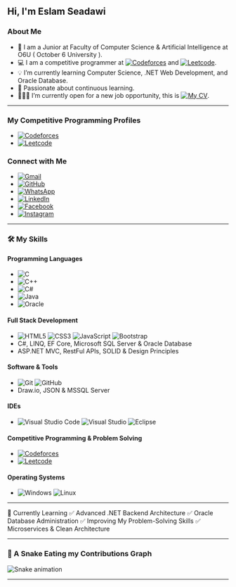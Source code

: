 ## Hi, I'm Eslam Seadawi

### About Me

- 🏫 I am a Junior at Faculty of Computer Science & Artificial Intelligence at O6U ( October 6 University ).
- 💻 I am a competitive programmer at [![Codeforces](https://img.shields.io/badge/Codeforces-1F8ACB?style=flat-square&logo=codeforces&logoColor=white)](https://codeforces.com/profile/eslamseadawy) and [![Leetcode](https://img.shields.io/badge/LeetCode-FFA116?style=flat-square&logo=leetcode&logoColor=white)](https://leetcode.com/u/EslamS3dawi/).
- 💡 I’m currently learning Computer Science, .NET Web Development, and Oracle Database.
- 📖 Passionate about continuous learning.
- 🧑🏻‍💻 I’m currently open for a new job opportunity, this is [![My CV](https://img.shields.io/badge/My_CV-4285F4?style=flat-square&logo=google-drive&logoColor=white)](https://drive.google.com/drive/folders/1TKN9ETE1KuUleixPsAzRvZBKGVM2eYtU?usp=drive_link).

---

### My Competitive Programming Profiles
- [![Codeforces](https://img.shields.io/badge/Codeforces-1F8ACB?style=flat-square&logo=codeforces&logoColor=white)](https://codeforces.com/profile/eslamseadawy)  
- [![Leetcode](https://img.shields.io/badge/LeetCode-FFA116?style=flat-square&logo=leetcode&logoColor=white)](https://leetcode.com/u/EslamS3dawi/)

### Connect with Me
- [![Gmail](https://img.shields.io/badge/Gmail-D14836?style=flat-square&logo=gmail&logoColor=white)](mailto:eslamseadawy717@gmail.com)  
- [![GitHub](https://img.shields.io/badge/GitHub-181717?style=flat-square&logo=github&logoColor=white)](https://github.com/eslams3dawi)  
- [![WhatsApp](https://img.shields.io/badge/WhatsApp-25D366?style=flat-square&logo=whatsapp&logoColor=white)](https://wa.me/201223031977)  
- [![LinkedIn](https://img.shields.io/badge/LinkedIn-0077B5?style=flat-square&logo=linkedin&logoColor=white)](https://www.linkedin.com/in/eslam-seadawi/)  
- [![Facebook](https://img.shields.io/badge/Facebook-1877F2?style=flat-square&logo=facebook&logoColor=white)](https://www.facebook.com/eslam.seadawy.5/)  
- [![Instagram](https://img.shields.io/badge/Instagram-E4405F?style=flat-square&logo=instagram&logoColor=white)](https://www.instagram.com/eslam_s3dawi/)

---

### 🛠️ My Skills

#### Programming Languages
- ![C](https://img.shields.io/badge/C-A8B9CC?style=flat-square&logo=c&logoColor=white)  
- ![C++](https://img.shields.io/badge/C++-00599C?style=flat-square&logo=c%2B%2B&logoColor=white)  
- ![C#](https://img.shields.io/badge/C%23-239120?style=flat-square&logo=c-sharp&logoColor=white)  
- ![Java](https://img.shields.io/badge/Java-007396?style=flat-square&logo=java&logoColor=white)  
- ![Oracle](https://img.shields.io/badge/Oracle-F80000?style=flat-square&logo=oracle&logoColor=white)  

#### Full Stack Development
- ![HTML5](https://img.shields.io/badge/HTML5-E34F26?style=flat-square&logo=html5&logoColor=white) ![CSS3](https://img.shields.io/badge/CSS3-1572B6?style=flat-square&logo=css3&logoColor=white) ![JavaScript](https://img.shields.io/badge/JavaScript-F7DF1E?style=flat-square&logo=javascript&logoColor=black) ![Bootstrap](https://img.shields.io/badge/Bootstrap-7952B3?style=flat-square&logo=bootstrap&logoColor=white)  
- C#, LINQ, EF Core, Microsoft SQL Server & Oracle Database  
- ASP.NET MVC, RestFul APIs, SOLID & Design Principles  

#### Software & Tools
- ![Git](https://img.shields.io/badge/Git-F05032?style=flat-square&logo=git&logoColor=white) ![GitHub](https://img.shields.io/badge/GitHub-181717?style=flat-square&logo=github&logoColor=white)  
- Draw.io, JSON & MSSQL Server  

#### IDEs
- ![Visual Studio Code](https://img.shields.io/badge/VS%20Code-007ACC?style=flat-square&logo=visual-studio-code&logoColor=white) ![Visual Studio](https://img.shields.io/badge/Visual%20Studio-5C2D91?style=flat-square&logo=visual-studio&logoColor=white) ![Eclipse](https://img.shields.io/badge/Eclipse-2C2255?style=flat-square&logo=eclipse&logoColor=white)  

#### Competitive Programming & Problem Solving
- [![Codeforces](https://img.shields.io/badge/Codeforces-1F8ACB?style=flat-square&logo=codeforces&logoColor=white)](https://codeforces.com/profile/eslamseadawy)  
- [![Leetcode](https://img.shields.io/badge/LeetCode-FFA116?style=flat-square&logo=leetcode&logoColor=white)](https://leetcode.com/u/EslamS3dawi/)  

#### Operating Systems
- ![Windows](https://img.shields.io/badge/Windows-0078D6?style=flat-square&logo=windows&logoColor=white) ![Linux](https://img.shields.io/badge/Linux-FCC624?style=flat-square&logo=linux&logoColor=black)  

---

🎯 Currently Learning
✅ Advanced .NET Backend Architecture
✅ Oracle Database Administration
✅ Improving My Problem-Solving Skills
✅ Microservices & Clean Architecture

---

### 🐍 A Snake Eating my Contributions Graph
![Snake animation](https://github.com/m7mdraafat/m7mdraafat/blob/output/github-contribution-grid-snake.svg)

---

